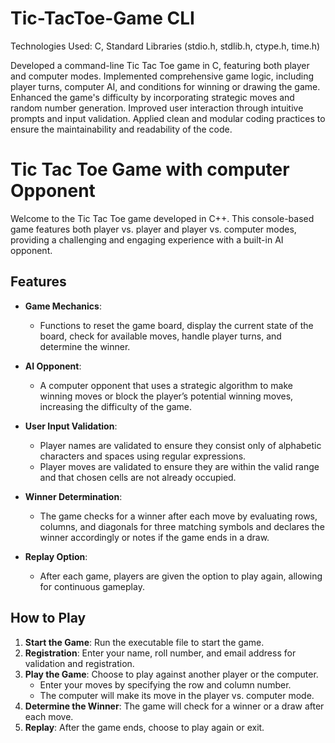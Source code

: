 # Tic-TacToe-Game CLI

Technologies Used:
C, Standard Libraries (stdio.h, stdlib.h, ctype.h, time.h)


Developed a command-line Tic Tac Toe game in C, featuring both player and computer modes. Implemented comprehensive game logic, including player turns, computer AI, and conditions for winning or drawing the game. Enhanced the game's difficulty by incorporating strategic moves and random number generation. Improved user interaction through intuitive prompts and input validation. Applied clean and modular coding practices to ensure the maintainability and readability of the code.


# Tic Tac Toe Game with computer Opponent

Welcome to the Tic Tac Toe game developed in C++. This console-based game features both player vs. player and player vs. computer modes, providing a challenging and engaging experience with a built-in AI opponent.

## Features

- **Game Mechanics**: 
  - Functions to reset the game board, display the current state of the board, check for available moves, handle player turns, and determine the winner.
  
- **AI Opponent**:
  - A computer opponent that uses a strategic algorithm to make winning moves or block the player’s potential winning moves, increasing the difficulty of the game.
  
- **User Input Validation**:
  - Player names are validated to ensure they consist only of alphabetic characters and spaces using regular expressions.
  - Player moves are validated to ensure they are within the valid range and that chosen cells are not already occupied.

- **Winner Determination**:
  - The game checks for a winner after each move by evaluating rows, columns, and diagonals for three matching symbols and declares the winner accordingly or notes if the game ends in a draw.
  
- **Replay Option**:
  - After each game, players are given the option to play again, allowing for continuous gameplay.

## How to Play

1. **Start the Game**: Run the executable file to start the game.
2. **Registration**: Enter your name, roll number, and email address for validation and registration.
3. **Play the Game**: Choose to play against another player or the computer.
   - Enter your moves by specifying the row and column number.
   - The computer will make its move in the player vs. computer mode.
4. **Determine the Winner**: The game will check for a winner or a draw after each move.
5. **Replay**: After the game ends, choose to play again or exit.

